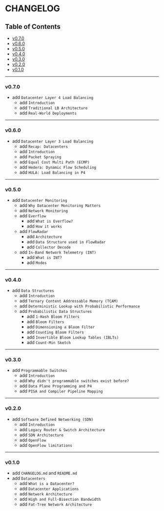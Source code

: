 <h1>CHANGELOG</h1>

<h2>Table of Contents</h2>

- [v0.7.0](#v070)
- [v0.6.0](#v060)
- [v0.5.0](#v050)
- [v0.4.0](#v040)
- [v0.3.0](#v030)
- [v0.2.0](#v020)
- [v0.1.0](#v010)

--------------------

### v0.7.0

- add `Datacenter Layer 4 Load Balancing`
  - add `Introduction`
  - add `Traditional LB Architecture`
  - add `Real-World Deployments`

--------------------

### v0.6.0

- add `Datacenter Layer 3 Load Balancing`
  - add `Recap: Datacenters`
  - add `Introduction`
  - add `Packet Spraying`
  - add `Equal Cost Multi Path (ECMP)`
  - add `Hedera: Dynamic Flow Scheduling`
  - add `HULA: Load Balancing in P4`

--------------------

### v0.5.0

- add `Datacenter Monitoring`
  - add `Why Datacenter Monitoring Matters`
  - add `Network Monitoring`
  - add `Everflow`
    - add `What is Everflow?`
    - add `How it works`
  - add `FlowRadar`
    - add `Architecture`
    - add `Data Structure used in FlowRadar`
    - add `Collector Decode`
  - add `In-Band Network Telemetry (INT)`
    - add `What is INT?`
    - add `Modes`

--------------------

### v0.4.0

- add `Data Structures`
  - add `Introduction`
  - add `Ternary Content Addressable Memory (TCAM)`
  - add `Deterministic Lookup with Probabilistic Performance`
  - add `Probabilistic Data Structures`
    - add `1-Hash Bloom Filters`
    - add `Bloom Filters`
    - add `Dimensioning a Bloom Filter`
    - add `Counting Bloom Filters`
    - add `Invertible Bloom Lookup Tables (IBLTs)`
    - add `Count-Min Sketch`

--------------------

### v0.3.0

- add `Programmable Switches`
  - add `Introduction`
  - add `Why didn't programmable switches exist before?`
  - add `Data Plane Programming and P4`
  - add `PISA and Compiler Pipeline Mapping`

--------------------

### v0.2.0

- add `Software Defined Networking (SDN)`
  - add `Introduction`
  - add `Legacy Router & Switch Architecture`
  - add `SDN Architecture`
  - add `OpenFlow`
  - add `OpenFlow limitations`

--------------------

### v0.1.0

- add `CHANGELOG.md` and `README.md`
- add `Datacenters`
  - add `What is a Datacenter?`
  - add `Datacenter Applications`
  - add `Network Architecture`
  - add `High and Full-Bisection Bandwidth`
  - add `Fat-Tree Network Architecture`